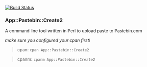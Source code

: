 [![Build Status](https://travis-ci.org/faraco/App-Pastebin-Create2.svg?branch=master)](https://travis-ci.org/faraco/App-Pastebin-Create2)
### App::Pastebin::Create2

A command line tool written in Perl to upload paste to Pastebin.com

*make sure you configured your cpan first!*
> cpan: `cpan App::Pastebin::Create2`

> cpanm: `cpanm App::Pastebin::Create2`

